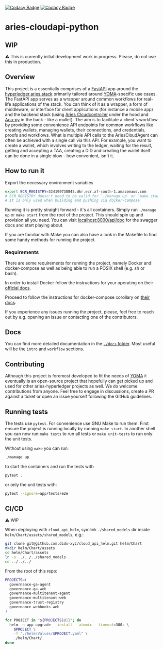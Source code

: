 [![Codacy Badge](https://app.codacy.com/project/badge/Grade/ceca5ac566f74a3a8bfb3095074117ad)](https://www.codacy.com/gh/didx-xyz/aries-cloudapi-python/dashboard?utm_source=github.com&utm_medium=referral&utm_content=didx-xyz/aries-cloudapi-python&utm_campaign=Badge_Grade)
[![Codacy Badge](https://app.codacy.com/project/badge/Coverage/ceca5ac566f74a3a8bfb3095074117ad)](https://www.codacy.com/gh/didx-xyz/aries-cloudapi-python/dashboard?utm_source=github.com&utm_medium=referral&utm_content=didx-xyz/aries-cloudapi-python&utm_campaign=Badge_Coverage)

# aries-cloudapi-python

## WIP

:warning: This is currently initial development work in progress. Please, do not use this in production.

## Overview

This project is a essentially comprises of a [FastAPI](fastapi.tiangolo.com/) app around the [hyperledger aries stack](https://github.com/hyperledger/) primarily tailored around [YOMA](yoma.africa)-specific use cases. The FastAPI app serves as a wrapper around common workflows for real-life applications of the stack. You can think of it as a wrapper, a form of middleware, or interface for client applications (for instance a mobile app) and the backend stack (using [Aries Cloudcontroller](https://github.com/didx-xyz/aries-cloudcontroller-python) under the hood and [Aca-py](https://github.com/hyperledger/aries-cloudagent-python) in the back - like a mullet). The aim is to facilitate a client's workflow by providing some convenience API endpoints for common workflows like creating wallets, managing wallets, their connections, and credentials, proofs and workflows. What is multiple API calls to the AriesCloudAgent can often be achieved with a single call via this API. For example, you want to create a wallet, which involves writing to the ledger, waiting for the result, getting and accepting a TAA, creating a DID and creating the wallet itself can be done in a single blow - how convenient, isn't it.

## How to run it

Export the necessary environment variables

```sh
export ECR_REGISTRY=324190738845.dkr.ecr.af-south-1.amazonaws.com
# ECR_REGISTRY doesn't need to be valid for `./manage up` or `make start`
# It is only used when building and pushing via docker-compose
```

Running it is pretty straight forward - it's all containers. Simply run `./manage up` or `make start` from the root of the project. This should spin up and provision all you need. You can visit [localhost:8000/api/doc](localhost:8000/api/doc) for the swagger docs and start playing about.

If you are familiar with Make you can also have a look in the Makefile to find some handy methods for running the project.

### Requirements

There are some requirements for running the project, namely Docker and docker-compose as well as being able to run a POSIX shell (e.g. sh or bash).

In order to install Docker follow the instructions for your operating on their [official docs](https://docs.docker.com/engine/install/).

Proceed to follow the instructions for docker-compose corollary on [their docs](https://docs.docker.com/compose/install/).

If you experience any issues running the project, please, feel free to reach out by e.g. opening an issue or contacting one of the contributors.

## Docs

You can find more detailed documentation in the [`./docs` folder](https://github.com/didx-xyz/aries-cloudapi-python/tree/development/docs). Most useful will be the `intro` and `workflow` sections.

## Contributing

Although this project is foremost developed to fit the needs of [YOMA](yoma.africa) it eventually is an open-source project that hopefully can get picked up and used for other aries-hyperledger projects as well. We do welcome contributions from anyone. Feel free to engage in discussions, create a PR against a ticket or open an issue yourself following the GitHub guidelines.

## Running tests

The tests use `pytest`. For convenience use GNU Make to run them. First ensure the project is running locally by running `make start`. In another shell you can now run `make tests` to run all tests or `make unit-tests` to run only the unit tests.

Without using `make` you can run:

```bash
./manage up
```

to start the containers and run the tests with

```bash
pytest .
```

or only the unit tests with:

```bash
pytest --ignore=app/tests/e2e
```

## CI/CD

:warning: WIP

When deploying with `cloud_api_helm`, symlink `./shared_models` dir inside `helm/Chart/assets/shared_models`, e.g.:

```sh
git clone git@github.com:didx-xyz/cloud_api_helm.git helm/Chart
mkdir helm/Chart/assets
cd helm/Chart/assets
ln -s ../../../shared_models .
cd ../../../
```

From the root of this repo:

```sh
PROJECTS=(
  governance-ga-agent
  governance-ga-web
  governance-multitenant-agent
  governance-multitenant-web
  governance-trust-registry
  governance-webhooks-web
)

for PROJECT in "${PROJECTS[@]}"; do
  helm -n app upgrade --install --atomic --timeout=300s \
    $PROJECT \
    -f "./helm/Values/$PROJECT.yaml" \
    ./helm/Chart/.
done 
```
